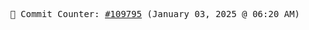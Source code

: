 <p align="center">
    <samp>
        📮 Commit Counter: <a href="https://github.com/Javascript-void0/Javascript-void0/commits/main">#109795</a> (January 03, 2025 @ 06:20 AM)
    </samp>
</p>